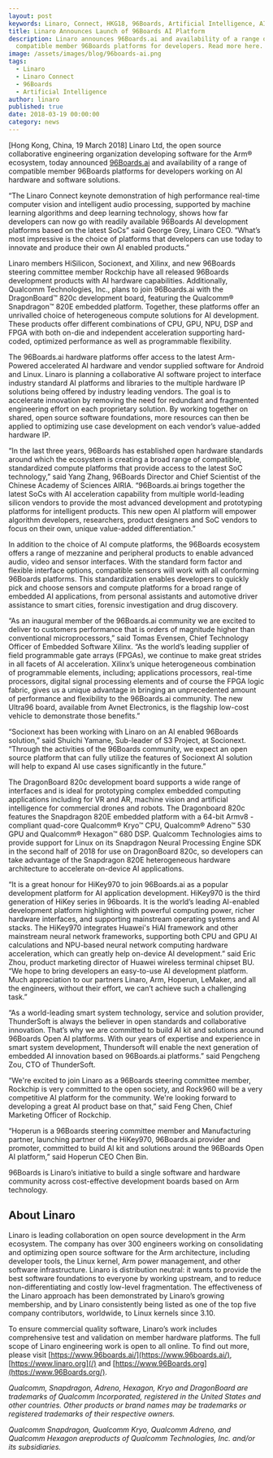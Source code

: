 ```yaml
---
layout: post
keywords: Linaro, Connect, HKG18, 96Boards, Artificial Intelligence, AI, Platforms
title: Linaro Announces Launch of 96Boards AI Platform
description: Linaro announces 96Boards.ai and availability of a range of
  compatible member 96Boards platforms for developers. Read more here.
image: /assets/images/blog/96boards-ai.png
tags:
  - Linaro
  - Linaro Connect
  - 96Boards
  - Artificial Intelligence
author: linaro
published: true
date: 2018-03-19 00:00:00
category: news
---
```


[Hong Kong, China, 19 March 2018] Linaro Ltd, the open source collaborative engineering organization developing software for the Arm® ecosystem, today announced [96Boards.ai](https://www.96boards.ai) and availability of a range of compatible member 96Boards platforms for developers working on AI hardware and software solutions.

“The Linaro Connect keynote demonstration of high performance real-time computer vision and intelligent audio processing, supported by machine learning algorithms and deep learning technology, shows how far developers can now go with readily available 96Boards AI development platforms based on the latest SoCs” said George Grey, Linaro CEO. “What’s most impressive is the choice of platforms that developers can use today to innovate and produce their own AI enabled products.”

Linaro members HiSilicon, Socionext, and Xilinx, and new 96Boards steering committee member Rockchip have all released 96Boards development products with AI hardware capabilities. Additionally, Qualcomm Technologies, Inc., plans to join 96Boards.ai with the DragonBoard™ 820c development board, featuring the Qualcomm® Snapdragon™ 820E embedded platform. Together, these platforms offer an unrivalled choice of heterogeneous compute solutions for AI development. These products offer different combinations of CPU, GPU, NPU, DSP and FPGA with both on-die and independent acceleration supporting hard-coded, optimized performance as well as programmable flexibility.

The 96Boards.ai hardware platforms offer access to the latest Arm-Powered accelerated AI hardware and vendor supplied software for Android and Linux. Linaro is planning a collaborative AI software project to interface industry standard AI platforms and libraries to the multiple hardware IP solutions being offered by industry leading vendors. The goal is to accelerate innovation by removing the need for redundant and fragmented engineering effort on each proprietary solution. By working together on shared, open source software foundations, more resources can then be applied to optimizing use case development on each vendor’s value-added hardware IP.

“In the last three years, 96Boards has established open hardware standards around which the ecosystem is creating a broad range of compatible, standardized compute platforms that provide access to the latest SoC technology,” said Yang Zhang, 96Boards Director and Chief Scientist of the Chinese Academy of Sciences AIRIA. “96Boards.ai brings together the latest SoCs with AI acceleration capability from multiple world-leading silicon vendors to provide the most advanced development and prototyping platforms for intelligent products. This new open AI platform will empower algorithm developers, researchers, product designers and SoC vendors to focus on their own, unique value-added differentiation.”

In addition to the choice of AI compute platforms, the 96Boards ecosystem offers a range of mezzanine and peripheral products to enable advanced audio, video and sensor interfaces. With the standard form factor and flexible interface options, compatible sensors will work with all conforming 96Boards platforms. This standardization enables developers to quickly pick and choose sensors and compute platforms for a broad range of embedded AI applications, from personal assistants and automotive driver assistance to smart cities, forensic investigation and drug discovery.

“As an inaugural member of the 96Boards.ai community we are excited to deliver to customers performance that is orders of magnitude higher than conventional microprocessors,” said Tomas Evensen, Chief Technology Officer of Embedded Software Xilinx. “As the world’s leading supplier of field programmable gate arrays (FPGAs), we continue to make great strides in all facets of AI acceleration. Xilinx’s unique heterogeneous combination of programmable elements, including; applications processors, real-time processors, digital signal processing elements and of course the FPGA logic fabric, gives us a unique advantage in bringing an unprecedented amount of performance and flexibility to the 96Boards.ai community. The new Ultra96 board, available from Avnet Electronics, is the flagship low-cost vehicle to demonstrate those benefits.”

“Socionext has been working with Linaro on an AI enabled 96Boards solution,” said Shuichi Yamane, Sub-leader of S3 Project, at Socionext. “Through the activities of the 96Boards community, we expect an open source platform that can fully utilize the features of Socionext AI solution will help to expand AI use cases significantly in the future.”

The DragonBoard 820c development board supports a wide range of interfaces and is ideal for prototyping complex embedded computing applications including for VR and AR, machine vision and artificial intelligence for commercial drones and robots. The Dragonboard 820c features the Snapdragon 820E embedded platform with a 64-bit Armv8 -compliant quad-core Qualcomm® Kryo™ CPU, Qualcomm® Adreno™ 530 GPU and Qualcomm® Hexagon™ 680 DSP. Qualcomm Technologies aims to provide support for Linux on its Snapdragon Neural Processing Engine SDK in the second half of 2018 for use on DragonBoard 820c, so developers can take advantage of the Snapdragon 820E heterogeneous hardware architecture to accelerate on-device AI applications.

“It is a great honour for HiKey970 to join 96Boards.ai as a popular development platform for AI application development. HiKey970 is the third generation of HiKey series in 96boards. It is the world’s leading AI-enabled development platform highlighting with powerful computing power, richer hardware interfaces, and supporting mainstream operating systems and AI stacks. The HiKey970 integrates Huawei's HiAI framework and other mainstream neural network frameworks, supporting both CPU and GPU AI calculations and NPU-based neural network computing hardware acceleration, which can greatly help on-device AI development.” said Eric Zhou, product marketing director of Huawei wireless terminal chipset BU. “We hope to bring developers an easy-to-use AI development platform. Much appreciation to our partners Linaro, Arm, Hoperun, LeMaker, and all the engineers, without their effort, we can’t achieve such a challenging task.”

“As a world-leading smart system technology, service and solution provider, ThunderSoft is always the believer in open standards and collaborative innovation. That’s why we are committed to build AI kit and solutions around 96Boards Open AI platforms. With our years of expertise and experience in smart system development, Thundersoft will enable the next generation of embedded AI innovation based on 96Boards.ai platforms.” said Pengcheng Zou, CTO of ThunderSoft.

“We're excited to join Linaro as a 96Boards steering committee member, Rockchip is very committed to the open society, and Rock960 will be a very competitive AI platform for the community. We're looking forward to developing a great AI product base on that,” said Feng Chen, Chief Marketing Officer of Rockchip.

“Hoperun is a 96Boards steering committee member and Manufacturing partner, launching partner of the HiKey970, 96Boards.ai provider and promoter, committed to build AI kit and solutions around the 96Boards Open AI platform,” said Hoperun CEO Chen Bin.

96Boards is Linaro’s initiative to build a single software and hardware community across cost-effective development boards based on Arm technology.

## About Linaro

Linaro is leading collaboration on open source development in the Arm ecosystem. The company has over 300 engineers working on consolidating and optimizing open source software for the Arm architecture, including developer tools, the Linux kernel, Arm power management, and other software infrastructure. Linaro is distribution neutral: it wants to provide the best software foundations to everyone by working upstream, and to reduce non-differentiating and costly low-level fragmentation. The effectiveness of the Linaro approach has been demonstrated by Linaro’s growing membership, and by Linaro consistently being listed as one of the top five company contributors, worldwide, to Linux kernels since 3.10.

To ensure commercial quality software, Linaro’s work includes comprehensive test and validation on member hardware platforms. The full scope of Linaro engineering work is open to all online. To find out more, please visit [https://www.96boards.ai/](https://www.96boards.ai/), [https://www.linaro.org](/) and [https://www.96Boards.org](https://www.96Boards.org/).

_Qualcomm, Snapdragon, Adreno, Hexagon, Kryo and DragonBoard are trademarks of Qualcomm Incorporated, registered in the United States and other countries. Other products or brand names may be trademarks or registered trademarks of their respective owners._

_Qualcomm Snapdragon, Qualcomm Kryo, Qualcomm Adreno, and Qualcomm Hexagon areproducts of Qualcomm Technologies, Inc. and/or its subsidiaries._
